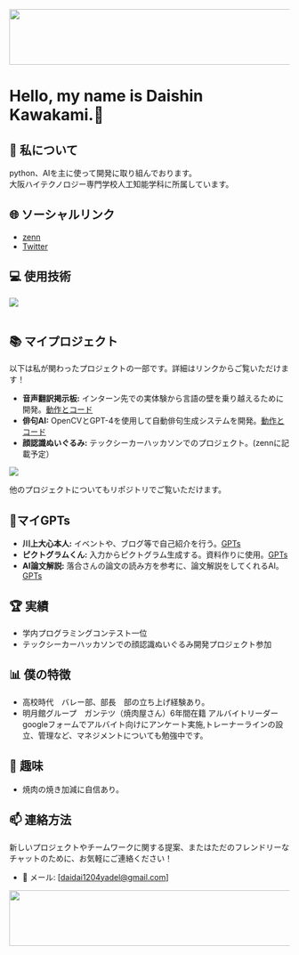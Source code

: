 <img src="https://media.discordapp.net/attachments/1147737795734011949/1173792299625480273/Clipchamp.gif?ex=6691d444&is=669082c4&hm=40695971e46b6c3bfa42d695e99616e53dd41f55446d45c7982acbf240c80ace&=&width=355&height=200" width="1500" height="100">

# Hello, my name is Daishin Kawakami.👋
## 🚀 私について
python、AIを主に使って開発に取り組んでおります。<br>
大阪ハイテクノロジー専門学校人工知能学科に所属しています。

## 🌐 ソーシャルリンク
- [zenn](https://zenn.dev/daishin)
- [Twitter](@paiapaipai)

## 💻 使用技術
<!--!こちらが私のスキルセットです：
[スキルセット](https://example.com/your-chart-url.pngパワポでつくろかな)-->

<img src="https://skillicons.dev/icons?i=python,html,php,c,css,js,firebase,flask,vue,mysql,github,vscode,aws,cursor" /> <br /><br />



## 📚 マイプロジェクト
以下は私が関わったプロジェクトの一部です。詳細はリンクからご覧いただけます！

- **音声翻訳掲示板:** インターン先での実体験から言語の壁を乗り越えるために開発。[動作とコード](https://zenn.dev/daishin/articles/96e6765252b5a4)
- **俳句AI:** OpenCVとGPT-4を使用して自動俳句生成システムを開発。[動作とコード](https://zenn.dev/daishin/articles/c43d96cca6a411)
- **顔認識ぬいぐるみ:** テックシーカーハッカソンでのプロジェクト。(zennに記載予定）
 <img src="https://media.discordapp.net/attachments/1147737795734011949/1176172092258000997/ADCreHdsZQm-LPN-KNxh-uY5tIeTLD1HQqgcr_tVqjQSYiOKXBPouL46fSwpd7QjsL_OFXbz8SCh0yA_pZxM7UA5Vl64bYZRxQw734-h550-s-no.png?ex=656de69f&is=655b719f&hm=512ac1b6d5bf9d4fc4ca925a2576749a3c17949f6190cf0722cfa28a60f2d3d4&=&width=611&height=458" >
  
  他のプロジェクトについてもリポジトリでご覧いただけます。
<!-- **その他プロジェクト:** [GitHubリポジトリ](あなたのGitHubリポジトリURL)-->
## 🤖マイGPTs
- **川上大心本人:** イベントや、ブログ等で自己紹介を行う。[GPTs](https://chat.openai.com/g/g-bc98wMdul-chuan-shang-da-xin-ben-ren)
- **ピクトグラムくん:** 入力からピクトグラム生成する。資料作りに使用。[GPTs](https://chat.openai.com/g/g-FMZz7z5yx-pikutoguramukun)
- **AI論文解説:** 落合さんの論文の読み方を参考に、論文解説をしてくれるAI。[GPTs](https://chat.openai.com/g/g-gWqJZ6PzE-ailun-wen-jie-shuo)

## 🏆 実績
- 学内プログラミングコンテスト一位
- テックシーカーハッカソンでの顔認識ぬいぐるみ開発プロジェクト参加

## 📊 僕の特徴
- 高校時代　バレー部、部長　部の立ち上げ経験あり。
- 明月館グループ　ガンテツ（焼肉屋さん）6年間在籍 アルバイトリーダー
 <br> googleフォームでアルバイト向けにアンケート実施,トレーナーラインの設立、管理など、マネジメントについても勉強中です。
<!--![性格特性とリーダーシップ](https://example.com/your-characteristics-chart-url.pngパワポでつくろかな)-->

## 🎉 趣味
- 焼肉の焼き加減に自信あり。

## 📫 連絡方法
新しいプロジェクトやチームワークに関する提案、またはただのフレンドリーなチャットのために、お気軽にご連絡ください！
- 📧 メール: [daidai1204yadel@gmail.com]
<img src="https://media.discordapp.net/attachments/1147737795734011949/1173792299625480273/Clipchamp.gif?ex=6691d444&is=669082c4&hm=40695971e46b6c3bfa42d695e99616e53dd41f55446d45c7982acbf240c80ace&=&width=355&height=200" width="1500" height="100">
